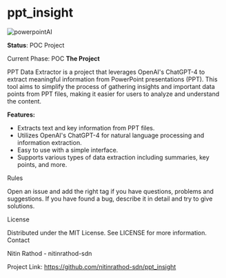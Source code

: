 # ppt_insight

![powerpointAI](https://github.com/nitinrathod-sdn/ppt_insight/assets/174086326/8dde1e51-5162-4124-8f7e-cebd0f90600f)

**Status**: POC Project

Current Phase: POC
**The Project**

PPT Data Extractor is a project that leverages OpenAI's ChatGPT-4 to extract meaningful information from PowerPoint presentations (PPT). This tool aims to simplify the process of gathering insights and important data points from PPT files, making it easier for users to analyze and understand the content.

**Features:** 
- Extracts text and key information from PPT files.
- Utilizes OpenAI's ChatGPT-4 for natural language processing and information extraction.
- Easy to use with a simple interface.
- Supports various types of data extraction including summaries, key points, and more.


Rules

Open an issue and add the right tag if you have questions, problems and suggestions. If you have found a bug, describe it in detail and try to give solutions.

License

Distributed under the MIT License. See LICENSE for more information. Contact

Nitin Rathod - nitinrathod-sdn

Project Link: https://github.com/nitinrathod-sdn/ppt_insight
